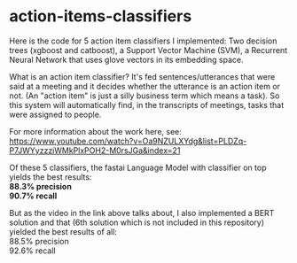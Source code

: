 # action-items-classifiers
Here is the code for 5 action item classifiers I implemented: Two decision trees (xgboost and catboost), a Support Vector Machine (SVM), a Recurrent Neural Network that uses glove vectors in its embedding space. <br>

What is an action item classifier? It's fed sentences/utterances that were said at a meeting and it decides whether the utterance is an action item or not. (An "action item" is just a silly business term which means a task). So this system will automatically find, in the transcripts of meetings, tasks that were assigned to people.

For more information about the work here, see: https://www.youtube.com/watch?v=Oa9NZULXYdg&list=PLDZq-P7JWYyzzziWMkPlxPOH2-M0rsJGa&index=21


Of these 5 classifiers, the fastai Language Model with classifier on top yields the best results:<br>
**88.3% precision** <br>
**90.7% recall** <br>

But as the video in the link above talks about, I also implemented a BERT solution and that (6th solution which is not included in this repository) yielded the best results of all: <br>
88.5% precision <br>
92.6% recall
